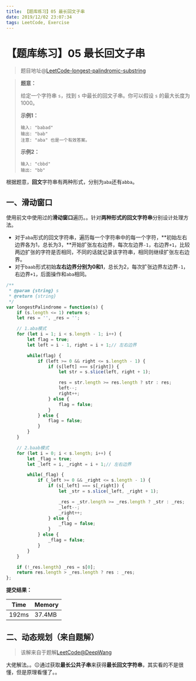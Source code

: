 ```yaml
---
title: 【题库练习】05 最长回文子串
date: 2019/12/02 23:07:34
tags: LeetCode, Exercise
---
```


# 【题库练习】05 最长回文子串

<ClientOnly>
  <display-bar :displayData="$frontmatter"></display-bar>
</ClientOnly>

> 题目地址@[LeetCode-longest-palindromic-substring](https://leetcode-cn.com/problems/longest-palindromic-substring/)

> **题意：**
>
> 给定一个字符串 `s`，找到 `s` 中最长的回文子串。你可以假设 `s` 的最大长度为 1000。
>
> **示例1：**
>
> ```
> 输入: "babad"
> 输出: "bab"
> 注意: "aba" 也是一个有效答案。
> ```
>
> **示例2：**
>
> ```
> 输入: "cbbd"
> 输出: "bb"
> ```

根据题意，**回文**字符串有两种形式，分别为`aba`还有`abba`。

## 一、滑动窗口

使用前文中使用过的**滑动窗口**遍历。。针对**两种形式的回文字符串**分别设计处理方法。

* 对于`aba`形式的回文字符串，遍历每一个字符串中的每一个字符，**初始左右边界各为1，总长为3，**开始扩张左右边界，每次左边界`-1`，右边界`+1`，比较两边扩张的字符是否相同，不同的话就记录该字符串，相同则继续扩张左右边界。
* 对于`baab`形式初始**左右边界分别为0和1**，总长为2，每次扩张边界左边界`-1`，右边界`+1`，后面操作和`aba`相同。

```js
/**
 * @param {string} s
 * @return {string}
 */
var longestPalindrome = function(s) {
    if (s.length <= 1) return s;
    let res = '', _res = '';

    // 1.aba模式
    for (let i = 1; i < s.length - 1; i++) {
        let flag = true;
        let left = i - 1, right = i + 1;// 左右边界

        while(flag) {
            if (left >= 0 && right <= s.length - 1) {
                if (s[left] === s[right]) {
                    let str = s.slice(left, right + 1);

                    res = str.length >= res.length ? str : res;
                    left--;
                    right++;
                } else {
                    flag = false;
                }
            } else {
                flag = false;
            }
        }
    }

    // 2.baab模式
    for (let i = 0; i < s.length; i++) {
        let _flag = true;
        let _left = i, _right = i + 1;// 左右边界

        while(_flag) {
            if (_left >= 0 && _right <= s.length - 1) {
                if (s[_left] === s[_right]) {
                    let _str = s.slice(_left, _right + 1);

                    _res = _str.length >= _res.length ? _str : _res;
                    _left--;
                    _right++;
                } else {
                    _flag = false;
                }
            } else {
                _flag = false;
            }
        }
    }

    if (!_res.length) _res = s[0];
    return res.length > _res.length ? res : _res;
};
```

**提交结果：**

| Time  | Memory |
| ----- | ------ |
| 192ms | 37.4MB |

## 二、动态规划（来自题解）

> 该解来自于题解[LeetCode@DeepWang](https://leetcode-cn.com/problems/longest-palindromic-substring/solution/hua-jie-suan-fa-5-zui-chang-hui-wen-zi-chuan-by-de/)

大佬解法。。😐通过获取**最长公共子串**来获得**最长回文字符串**，其实看的不是很懂，但是原理看懂了。。